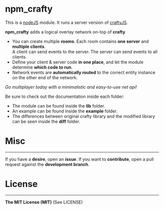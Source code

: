 npm_crafty
==========

This is a [nodeJS](http://nodejs.org/) module. It runs a server version of [craftyJS](http://craftyjs.com/).

**npm_crafty** adds a logical overlay network on-top of **crafty**   
* You can create multiple __rooms__. Each room contains __one server__ and __multiple clients__.   
A client can send events to the server. The server can send events to all clients.   
* Define your client & server code __in one place__, and let the module determine __which code to run__.   
* Network events are __automatically routed__ to the correct entity instance on the other end of the network.

_Go multiplayer today with a minimalistic and easy-to-use net api!_

Be sure to check out the documentation inside each folder:   
* The module can be found inside the __lib__ folder.
* An example can be found inside the __example__ folder.
* The differences between original crafty library and the modified library can be seen inside the 
__diff__ folder.

# Misc
------
If you have a __desire__, open an __issue__. 
If you want to __contribute__, open a pull request against the __development branch__.

# License
-------------
__The MIT License (MIT)__ (See LICENSE)
